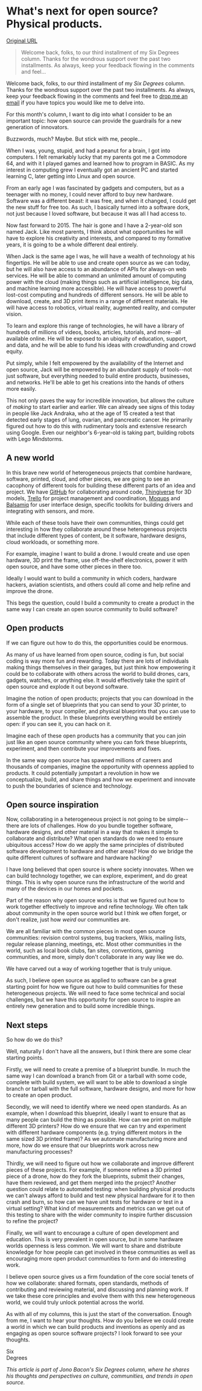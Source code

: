 # What's next for open source? Physical products.

[Original URL](https://opensource.com/business/15/4/makerspace-next-open-source-frontier)

> Welcome back, folks, to our third installment of my Six Degrees column. Thanks for the wondrous support over the past two installments. As always, keep your feedback flowing in the comments and feel...

Welcome back, folks, to our third installment of my _Six Degrees_ column. Thanks for the wondrous support over the past two installments. As always, keep your feedback flowing in the comments and feel free to [drop me an email](mailto:jono@jonobacon.org) if you have topics you would like me to delve into.

For this month's column, I want to dig into what I consider to be an important topic: how open source can provide the guardrails for a new generation of innovators.

Buzzwords, much? Maybe. But stick with me, people...

When I was, young, stupid, and had a peanut for a brain, I got into computers. I felt remarkably lucky that my parents got me a Commodore 64, and with it I played games and learned how to program in BASIC. As my interest in computing grew I eventually got an ancient PC and started learning C, later getting into Linux and open source.

From an early age I was fascinated by gadgets and computers, but as a teenager with no money, I could never afford to buy new hardware. Software was a different beast: it was free, and when it changed, I could get the new stuff for free too. As such, I basically turned into a software dork, not just because I loved software, but because it was all I had access to.

Now fast forward to 2015\. The hair is gone and I have a 2-year-old son named Jack. Like most parents, I think about what opportunities he will have to explore his creativity and interests, and compared to my formative years, it is going to be a whole different deal entirely.

When Jack is the same age I was, he will have a wealth of technology at his fingertips. He will be able to use and create open source as we can today, but he will also have access to an abundance of APIs for always-on web services. He will be able to command an unlimited amount of computing power with the cloud (making things such as artificial intelligence, big data, and machine learning more accessible). He will have access to powerful lost-cost computing and hundreds of different sensors. He will be able to download, create, and 3D print items in a range of different materials. He will have access to robotics, virtual reality, augmented reality, and computer vision.

To learn and explore this range of technologies, he will have a library of hundreds of millions of videos, books, articles, tutorials, and more--all available online. He will be exposed to an ubiquity of education, support, and data, and he will be able to fund his ideas with crowdfunding and crowd equity.

Put simply, while I felt empowered by the availability of the Internet and open source, Jack will be empowered by an abundant supply of tools--not just software, but everything needed to build entire products, businesses, and networks. He'll be able to get his creations into the hands of others more easily.

This not only paves the way for incredible innovation, but allows the culture of _making_ to start earlier and earlier. We can already see signs of this today in people like Jack Andraka, who at the age of 15 created a test that detected early stages of lung, ovarian, and pancreatic cancer. He primarily figured out how to do this with rudimentary tools and extensive research using Google. Even our neighbor's 6-year-old is taking part, building robots with Lego Mindstorms.

## A new world

In this brave new world of heterogeneous projects that combine hardware, software, printed, cloud, and other pieces, we are going to see an cacophony of different tools for building these different parts of an idea and project. We have [GitHub](http://www.github.com/) for collaborating around code, [Thingiverse](http://www.thingiverse.com/) for 3D models, [Trello](https://trello.com/) for project management and coordination, [Moqups](https://moqups.com/) and [Balsamiq](https://balsamiq.com/) for user interface design, specific toolkits for building drivers and integrating with sensors, and more.

While each of these tools have their own communities, things could get interesting in how they collaborate around these heterogeneous projects that include different types of content, be it software, hardware designs, cloud workloads, or something more.

For example, imagine I want to build a drone. I would create and use open hardware, 3D print the frame, use off-the-shelf electronics, power it with open source, and have some other pieces in there too.

Ideally I would want to build a community in which coders, hardware hackers, aviation scientists, and others could all come and help refine and improve the drone.

This begs the question, could I build a community to create a product in the same way I can create an open source community to build software?

## Open products

If we can figure out how to do this, the opportunities could be enormous.

As many of us have learned from open source, coding is fun, but social coding is way more fun and rewarding. Today there are lots of individuals making things themselves in their garages, but just think how empowering it could be to collaborate with others across the world to build drones, cars, gadgets, watches, or anything else. It would effectively take the spirit of open source and explode it out beyond software.

Imagine the notion of open products; projects that you can download in the form of a single set of blueprints that you can send to your 3D printer, to your hardware, to your compiler, and physical blueprints that you can use to assemble the product. In these blueprints everything would be entirely open: if you can see it, you can hack on it.

Imagine each of these open products has a community that you can join just like an open source community where you can fork these blueprints, experiment, and then contribute your improvements and fixes.

In the same way open source has spawned millions of careers and thousands of companies, imagine the opportunity with openness applied to products. It could potentially jumpstart a revolution in how we conceptualize, build, and share things and how we experiment and innovate to push the boundaries of science and technology.

## Open source inspiration

Now, collaborating in a heterogeneous project is not going to be simple--there are lots of challenges. How do you bundle together software, hardware designs, and other material in a way that makes it simple to collaborate and distribute? What open standards do we need to ensure ubiquitous access? How do we apply the same principles of distributed software development to hardware and other areas? How do we bridge the quite different cultures of software and hardware hacking?

I have long believed that open source is where society innovates. When we can build technology together, we can explore, experiment, and do great things. This is why open source runs the infrastructure of the world and many of the devices in our homes and pockets.

Part of the reason why open source works is that we figured out how to work together effectively to improve and refine technology. We often talk about community in the open source world but I think we often forget, or don't realize, just how _weird_ our communities are.

We are all familiar with the common pieces in most open source communities: revision control systems, bug trackers, Wikis, mailing lists, regular release planning, meetings, etc. Most other communities in the world, such as local book clubs, fan sites, conventions, gaming communities, and more, simply don't collaborate in any way like we do.

We have carved out a way of working together that is truly unique.

As such, I believe open source as applied to software can be a great starting point for how we figure out how to build communities for these heterogeneous projects. We will need to face some technical and social challenges, but we have this opportunity for open source to inspire an entirely new generation and to build some incredible things.

## Next steps

So how do we do this?

Well, naturally I don't have all the answers, but I think there are some clear starting points.

Firstly, we will need to create a premise of a blueprint bundle. In much the same way I can download a branch from Git or a tarball with some code, complete with build system, we will want to be able to download a single branch or tarball with the full software, hardware designs, and more for how to create an open product.

Secondly, we will need to identify where we need open standards. As an example, when I download this blueprint, ideally I want to ensure that as many people can build the thing as possible. How can we print on multiple different 3D printers? How do we ensure that we can try and experiment with different hardware components (e.g. trying different motors in the same sized 3D printed frame)? As we automate manufacturing more and more, how do we ensure that our blueprints work across new manufacturing processes?

Thirdly, we will need to figure out how we collaborate and improve different pieces of these projects. For example, if someone refines a 3D printed piece of a drone, how do they fork the blueprints, submit their changes, have them reviewed, and get them merged into the project? Another question could relate to automated testing: when building physical products we can't always afford to build and test new physical hardware for it to then crash and burn, so how can we have unit tests for hardware or test in a virtual setting? What kind of measurements and metrics can we get out of this testing to share with the wider community to inspire further discussion to refine the project?

Finally, we will want to encourage a culture of open development and education. This is very prevalent in open source, but in some hardware worlds openness is less common. We will want to share and distribute knowledge for how people can get involved in these communities as well as encouraging more open product communities to form and do interesting work.

I believe open source gives us a firm foundation of the core social tenets of how we collaborate: shared formats, open standards, methods of contributing and reviewing material, and discussing and planning work. If we take these core principles and evolve them with this new heterogeneous world, we could truly unlock potential across the world.

As with all of my columns, this is just the start of the conversation. Enough from me, I want to hear your thoughts. How do you believe we could create a world in which we can build products and inventions as openly and as engaging as open source software projects? I look forward to see your thoughts.

Six<br>
Degrees

_This article is part of Jono Bacon's Six Degrees column, where he shares his thoughts and perspectives on culture, communities, and trends in open source._
